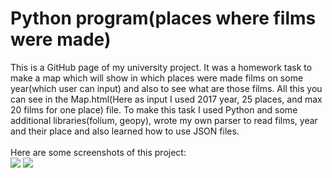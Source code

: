 # Python program(places where films were made)
This is a GitHub page of my university project. It was a homework task to make a map which will show in which places were made films on some year(which user can input) and also to see what are those films. All this you can see in the Map.html(Here as input I used 2017 year, 25 places, and max 20 films for one place) file. To make this task I used Python and some additional libraries(folium, geopy), wrote my own parser to read films, year and their place and also learned how to use JSON files.
<br>
<br>
Here are some screenshots of this project:
<br>
<img src="https://github.com/vorobyovvitaliy/lab_two/blob/master/screenshots/first.png">
<img src="https://github.com/vorobyovvitaliy/lab_two/blob/master/screenshots/second.png">
